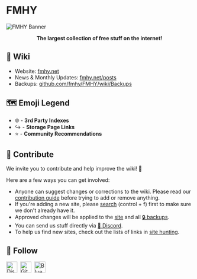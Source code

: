 # FMHY

![FMHY Banner](https://github.com/user-attachments/assets/0d43950d-a56f-437f-b9f6-afaed2313370)

<p align="center"> <b> The largest collection of free stuff on the internet! </b> </p>

## 📖 Wiki

- Website: [fmhy.net](https://fmhy.net)
- News & Monthly Updates: [fmhy.net/posts](https://fmhy.net/posts)
- Backups: [github.com/fmhy/FMHY/wiki/Backups](https://github.com/fmhy/FMHY/wiki/Backups)

## 🗺️ Emoji Legend
 
* 🌐 - **3rd Party Indexes**
* ↪️ - **Storage Page Links**
* ⭐ - **Community Recommendations**

## 📝 Contribute

We invite you to contribute and help improve the wiki! 💙

Here are a few ways you can get involved:

* Anyone can suggest changes or corrections to the wiki. Please read our [contribution guide](https://fmhy.net/other/contributing) before trying to add or remove anything.
* If you're adding a new site, please [search](https://api.fmhy.net/single-page) (control + f) first to make sure we don't already have it.
* Approved changes will be applied to the [site](https://fmhy.net) and all [🔒 backups](https://github.com/fmhy/FMHY/wiki/Backups).
* You can send us stuff directly via [💬 Discord](https://rentry.co/fmhy-invite).
* To help us find new sites, check out the lists of links in [site hunting](https://www.reddit.com/r/FREEMEDIAHECKYEAH/wiki/find-new-sites/).

## 🔔 Follow

<p>
  <a href="https://rentry.co/fmhy-invite"><img width="30px" src="./assets/discord.svg" alt="Discord"></a>&nbsp;&nbsp;<a href="https://github.com/fmhy"><img width="30px" src="./assets/github.svg" alt="GitHub"></a>&nbsp;&nbsp;<a href="https://bsky.app/profile/fmhy.net"><img width="30px" src="./assets/bluesky.svg" alt="Bluesky"></a>
</p>
